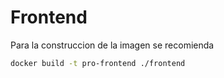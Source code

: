 # Frontend

Para la construccion de la imagen se recomienda
```bash
docker build -t pro-frontend ./frontend
```